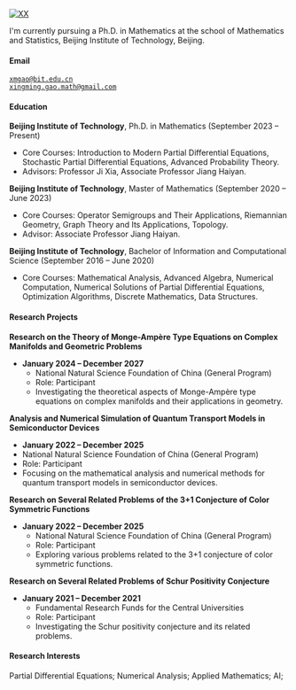 [![XX](https://img.shields.io/badge/XX-github-blue?logo=github)](https://github.com/XX)

I'm currently pursuing a Ph.D. in Mathematics at the school of Mathematics and Statistics, Beijing Institute of Technology, Beijing.

#### Email  
<code>xmgao@bit.edu.cn</code>  
<code>xingming.gao.math@gmail.com</code>

#### Education  
**Beijing Institute of Technology**, Ph.D. in Mathematics (September 2023 – Present)  
- Core Courses: Introduction to Modern Partial Differential Equations, Stochastic Partial Differential Equations, Advanced Probability Theory.  
- Advisors: Professor Ji Xia, Associate Professor Jiang Haiyan.

**Beijing Institute of Technology**, Master of Mathematics (September 2020 – June 2023)  
- Core Courses: Operator Semigroups and Their Applications, Riemannian Geometry, Graph Theory and Its Applications, Topology.
- Advisor: Associate Professor Jiang Haiyan.

**Beijing Institute of Technology**, Bachelor of Information and Computational Science (September 2016 – June 2020)  
- Core Courses: Mathematical Analysis, Advanced Algebra, Numerical Computation, Numerical Solutions of Partial Differential Equations, Optimization Algorithms, Discrete Mathematics, Data Structures.

#### Research Projects  
**Research on the Theory of Monge-Ampère Type Equations on Complex Manifolds and Geometric Problems** 
- **January 2024 – December 2027**
  - National Natural Science Foundation of China (General Program)  
  - Role: Participant  
  - Investigating the theoretical aspects of Monge-Ampère type equations on complex manifolds and their applications in geometry.

**Analysis and Numerical Simulation of Quantum Transport Models in Semiconductor Devices** 
-  **January 2022 – December 2025** 
  - National Natural Science Foundation of China (General Program)  
  - Role: Participant  
  - Focusing on the mathematical analysis and numerical methods for quantum transport models in semiconductor devices.

**Research on Several Related Problems of the 3+1 Conjecture of Color Symmetric Functions**  
- **January 2022 – December 2025**  
  - National Natural Science Foundation of China (General Program)  
  - Role: Participant  
  - Exploring various problems related to the 3+1 conjecture of color symmetric functions.

**Research on Several Related Problems of Schur Positivity Conjecture**  
- **January 2021 – December 2021**  
  - Fundamental Research Funds for the Central Universities  
  - Role: Participant  
  - Investigating the Schur positivity conjecture and its related problems.

#### Research Interests  
Partial Differential Equations; Numerical Analysis; Applied Mathematics; AI;